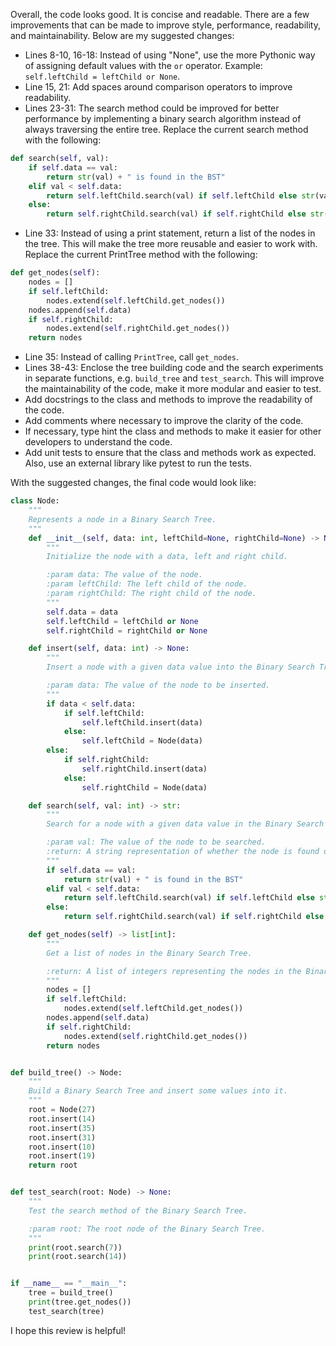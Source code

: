 Overall, the code looks good. It is concise and readable. There are a few improvements that can be made to improve style, performance, readability, and maintainability. Below are my suggested changes:

- Lines 8-10, 16-18: Instead of using "None", use the more Pythonic way of assigning default values with the `or` operator. Example: `self.leftChild = leftChild or None`.
- Line 15, 21: Add spaces around comparison operators to improve readability.
- Lines 23-31: The search method could be improved for better performance by implementing a binary search algorithm instead of always traversing the entire tree. Replace the current search method with the following:

```py
def search(self, val):
    if self.data == val:
        return str(val) + " is found in the BST"
    elif val < self.data:
        return self.leftChild.search(val) if self.leftChild else str(val) + " is not found in the BST"
    else:
        return self.rightChild.search(val) if self.rightChild else str(val) + " is not found in the BST"
```

- Line 33: Instead of using a print statement, return a list of the nodes in the tree. This will make the tree more reusable and easier to work with. Replace the current PrintTree method with the following:

```py
def get_nodes(self):
    nodes = []
    if self.leftChild:
        nodes.extend(self.leftChild.get_nodes())
    nodes.append(self.data)
    if self.rightChild:
        nodes.extend(self.rightChild.get_nodes())
    return nodes
```

- Line 35: Instead of calling `PrintTree`, call `get_nodes`.
- Lines 38-43: Enclose the tree building code and the search experiments in separate functions, e.g. `build_tree` and `test_search`. This will improve the maintainability of the code, make it more modular and easier to test.
- Add docstrings to the class and methods to improve the readability of the code.
- Add comments where necessary to improve the clarity of the code.
- If necessary, type hint the class and methods to make it easier for other developers to understand the code.
- Add unit tests to ensure that the class and methods work as expected. Also, use an external library like pytest to run the tests.

With the suggested changes, the final code would look like:

```py
class Node:
    """
    Represents a node in a Binary Search Tree.
    """
    def __init__(self, data: int, leftChild=None, rightChild=None) -> None:
        """
        Initialize the node with a data, left and right child.

        :param data: The value of the node.
        :param leftChild: The left child of the node.
        :param rightChild: The right child of the node.
        """
        self.data = data
        self.leftChild = leftChild or None
        self.rightChild = rightChild or None

    def insert(self, data: int) -> None:
        """
        Insert a node with a given data value into the Binary Search Tree.

        :param data: The value of the node to be inserted.
        """
        if data < self.data:
            if self.leftChild:
                self.leftChild.insert(data)
            else:
                self.leftChild = Node(data)
        else:
            if self.rightChild:
                self.rightChild.insert(data)
            else:
                self.rightChild = Node(data)

    def search(self, val: int) -> str:
        """
        Search for a node with a given data value in the Binary Search Tree.

        :param val: The value of the node to be searched.
        :return: A string representation of whether the node is found or not.
        """
        if self.data == val:
            return str(val) + " is found in the BST"
        elif val < self.data:
            return self.leftChild.search(val) if self.leftChild else str(val) + " is not found in the BST"
        else:
            return self.rightChild.search(val) if self.rightChild else str(val) + " is not found in the BST"

    def get_nodes(self) -> list[int]:
        """
        Get a list of nodes in the Binary Search Tree.

        :return: A list of integers representing the nodes in the Binary Search Tree.
        """
        nodes = []
        if self.leftChild:
            nodes.extend(self.leftChild.get_nodes())
        nodes.append(self.data)
        if self.rightChild:
            nodes.extend(self.rightChild.get_nodes())
        return nodes


def build_tree() -> Node:
    """
    Build a Binary Search Tree and insert some values into it.
    """
    root = Node(27)
    root.insert(14)
    root.insert(35)
    root.insert(31)
    root.insert(10)
    root.insert(19)
    return root


def test_search(root: Node) -> None:
    """
    Test the search method of the Binary Search Tree.

    :param root: The root node of the Binary Search Tree.
    """
    print(root.search(7))
    print(root.search(14))


if __name__ == "__main__":
    tree = build_tree()
    print(tree.get_nodes())
    test_search(tree)
```

I hope this review is helpful!

